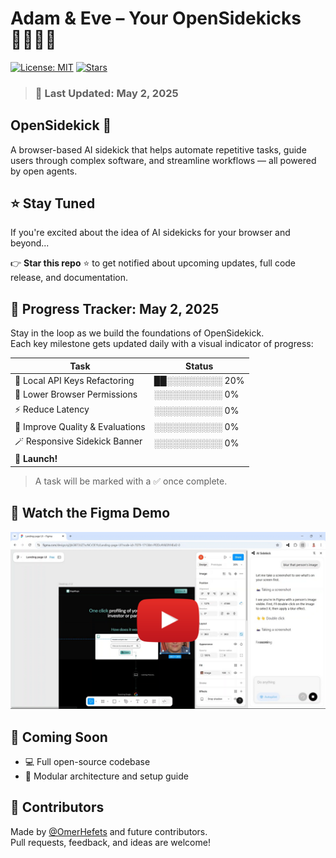 # Adam & Eve – Your OpenSidekicks 🧑‍💻👩‍💻

[![License: MIT](https://img.shields.io/badge/License-MIT-yellow.svg)](LICENSE)
[![Stars](https://img.shields.io/github/stars/OmerHefets/opensidekick?style=social)](https://github.com/OmerHefets/opensidekick/stargazers)

> ### 📅 Last Updated: **May 2, 2025**

## OpenSidekick 🤖

A browser-based AI sidekick that helps automate repetitive tasks, guide users through complex software, and streamline workflows — all powered by open agents.

## ⭐ Stay Tuned

If you're excited about the idea of AI sidekicks for your browser and beyond...

👉 **Star this repo** ⭐ to get notified about upcoming updates, full code release, and documentation.

## 📅 Progress Tracker: May 2, 2025

Stay in the loop as we build the foundations of OpenSidekick.  
Each key milestone gets updated daily with a visual indicator of progress:

| Task                             | Status          |
| -------------------------------- | --------------- |
| 🧩 Local API Keys Refactoring    | ██░░░░░░░░░ 20% |
| 🔐 Lower Browser Permissions     | ░░░░░░░░░░░ 0%  |
| ⚡ Reduce Latency                | ░░░░░░░░░░░ 0%  |
| 🎯 Improve Quality & Evaluations | ░░░░░░░░░░░ 0%  |
| 🪄 Responsive Sidekick Banner    | ░░░░░░░░░░░ 0%  |
| 🚀 **Launch!**                   |                 |

> A task will be marked with a ✅ once complete.

## 🧪 Watch the Figma Demo

<a href="https://www.youtube.com/watch?v=LS9C48c9mm8">
  <img src="assets/figma-thumbnail.png" alt="Watch the demo" width="600"/>
</a>

## 📢 Coming Soon

-   💻 Full open-source codebase
-   🧱 Modular architecture and setup guide

## 👥 Contributors

Made by [@OmerHefets](https://github.com/OmerHefets) and future contributors.  
Pull requests, feedback, and ideas are welcome!
